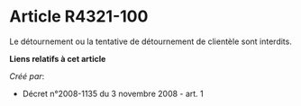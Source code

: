 # Article R4321-100

Le détournement ou la tentative de détournement de clientèle sont interdits.

**Liens relatifs à cet article**

_Créé par_:

  - Décret n°2008-1135 du 3 novembre 2008 - art. 1
